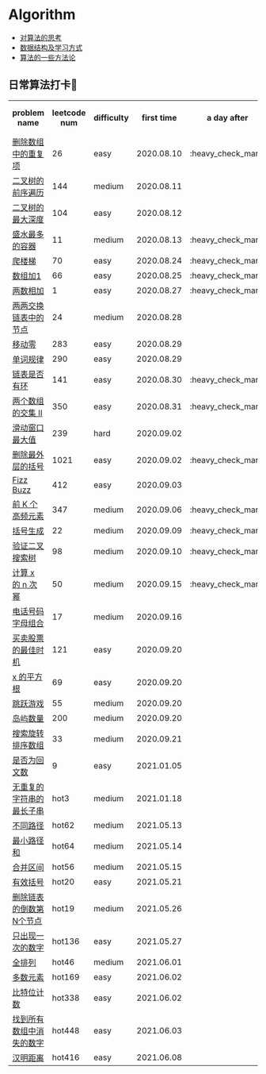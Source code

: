 # Algorithm
* [对算法的思考](https://github.com/islongfei/Algorithm/blob/master/thinking.md)    
* [数据结构及学习方式](https://github.com/islongfei/Algorithm/blob/master/summary/data-structure.md) 
* [算法的一些方法论](https://github.com/islongfei/Algorithm/blob/master/summary/methodology.md)  

## 日常算法打卡:pencil:

<table >
  <tr>
    <th>problem name</th>
    <th>leetcode num</th>
    <th>difficulty</th>
    <th>first time</th>
    <th>a day after</th>
    <th>a week after</th>
    <th>before ms</th>
  </tr>
  
  <tr>
    <td> <a href="https://github.com/islongfei/Algorithm/blob/master/src/com/longfei/easy/RemoveDuplicates26.java">删除数组中的重复项</a> </td>
    <td>26</td>
    <td>easy</td>
    <td>2020.08.10</td>
    <td>:heavy_check_mark:</td>
    <td>1118</td>
    <td></td>
  </tr>  
  
   <tr>
    <td> <a href="https://github.com/islongfei/Algorithm/blob/master/src/com/longfei/medium/PreorderTraversal144.java">二叉树的前序遍历</a> </td>
    <td>144</td>
    <td>medium</td>
    <td>2020.08.11</td>
    <td></td>
    <td></td>
    <td></td>
  </tr>
  
  <tr>
    <td> <a href="https://github.com/islongfei/Algorithm/blob/master/src/com/longfei/easy/MaxBinaryTreeDepth104.java">二叉树的最大深度 </a> </td>
    <td>104</td>
    <td>easy</td>
    <td>2020.08.12</td>
    <td></td>
    <td></td>
    <td></td>
  </tr>
  
  <tr>
    <td> <a href="https://github.com/islongfei/Algorithm/blob/master/src/com/longfei/medium/MaxArea11.java">盛水最多的容器 </a> </td>
    <td>11</td>
    <td>medium</td>
    <td>2020.08.13</td>
    <td>:heavy_check_mark:</td>
    <td></td>
    <td></td>
  </tr>
  
  
   <tr>
    <td> <a href="https://github.com/islongfei/Algorithm/blob/master/src/com/longfei/easy/ClimbStairs70.java">爬楼梯 </a> </td>
    <td>70</td>
    <td>easy</td>
    <td>2020.08.24</td>
    <td>:heavy_check_mark:</td>
    <td></td>
    <td></td>
  </tr>  
  
   <tr>
    <td> <a href="https://github.com/islongfei/Algorithm/blob/master/src/com/longfei/easy/PlusOne66.java">数组加1 </a> </td>
    <td>66</td>
    <td>easy</td>
    <td>2020.08.25</td>
    <td>:heavy_check_mark:</td>
    <td></td>
    <td></td>
  </tr>  
  
   <tr>
    <td> <a href="https://github.com/islongfei/Algorithm/blob/master/src/com/longfei/easy/TwoSum1.java">两数相加 </a> </td>
    <td>1</td>
    <td>easy</td>
    <td>2020.08.27</td>
    <td>:heavy_check_mark:</td>
    <td></td>
    <td></td>
  </tr>
  
   <tr>
    <td> <a href="https://github.com/islongfei/Algorithm/blob/master/src/com/longfei/medium/SwapPairs24.java">两两交换链表中的节点 </a> </td>
    <td>24</td>
    <td>medium</td>
    <td>2020.08.28</td>
    <td></td>
    <td></td>
    <td></td>
  </tr>
  
   <tr>
    <td> <a href="https://github.com/islongfei/Algorithm/blob/master/src/com/longfei/easy/MoveZeroes283.java">移动零 </a> </td>
    <td>283</td>
    <td>easy</td>
    <td>2020.08.29</td>
    <td></td>
    <td></td>
    <td></td>
  </tr> 
  
  <tr>
    <td> <a href="https://github.com/islongfei/Algorithm/blob/master/src/com/longfei/easy/WordPattern290.java">单词规律 </a> </td>
    <td>290</td>
    <td>easy</td>
    <td>2020.08.29</td>
    <td></td>
    <td></td>
    <td></td>
  </tr>  
  
  <tr>
    <td> <a href="https://github.com/islongfei/Algorithm/blob/master/src/com/longfei/easy/LinkedListHasCycle141.java">链表是否有环 </a> </td>
    <td>141</td>
    <td>easy</td>
    <td>2020.08.30</td>
    <td>:heavy_check_mark:</td>
    <td></td>
    <td></td>
  </tr>  

  <tr>
    <td> <a href="https://github.com/islongfei/Algorithm/blob/master/src/com/longfei/easy/Intersect350.java">两个数组的交集 II </a> </td>
    <td>350</td>
    <td>easy</td>
    <td>2020.08.31</td>
    <td>:heavy_check_mark:</td>
    <td></td>
    <td></td>
  </tr>  
  
   <tr>
    <td> <a href="https://github.com/islongfei/Algorithm/blob/master/src/com/longfei/hard/MaxSlidingWindow239.java">滑动窗口最大值</a> </td>
    <td>239</td>
    <td>hard</td>
    <td>2020.09.02</td>
    <td></td>
    <td></td>
    <td></td>
  </tr>  
  
   <tr>
    <td> <a href="https://github.com/islongfei/Algorithm/blob/master/src/com/longfei/easy/RemoveOuterParentheses1021.java">删除最外层的括号 </a> </td>
    <td>1021</td>
    <td>easy</td>
    <td>2020.09.02</td>
    <td>:heavy_check_mark:</td>
    <td></td>
    <td></td>
  </tr>  
  
  <tr>
    <td> <a href="https://github.com/islongfei/Algorithm/blob/master/src/com/longfei/easy/FizzBuzz412.java">Fizz Buzz </a> </td>
    <td>412</td>
    <td>easy</td>
    <td>2020.09.03</td>
    <td></td>
    <td></td>
    <td></td>
  </tr>  
  
   <tr>
    <td> <a href="https://github.com/islongfei/Algorithm/blob/master/src/com/longfei/medium/TopKFrequent347.java">前 K 个高频元素</a> </td>
    <td>347</td>
    <td>medium</td>
    <td>2020.09.06</td>
    <td>:heavy_check_mark:</td>
    <td></td>
    <td></td>
  </tr>

  <tr>
    <td> <a href="https://github.com/islongfei/Algorithm/blob/master/src/com/longfei/medium/GenerateParenthesis22.java">括号生成</a> </td>
    <td>22</td>
    <td>medium</td>
    <td>2020.09.09</td>
    <td>:heavy_check_mark:</td>
    <td></td>
    <td></td>
  </tr>  
  
   <tr>
    <td> <a href="https://github.com/islongfei/Algorithm/blob/master/src/com/longfei/medium/IsValidBST98.java">验证二叉搜索树</a> </td>
    <td>98</td>
    <td>medium</td>
    <td>2020.09.10</td>
    <td>:heavy_check_mark:</td>
    <td></td>
    <td></td>
  </tr>  
  
   <tr>
    <td> <a href="https://github.com/islongfei/Algorithm/blob/master/src/com/longfei/medium/MyPow50.java">计算 x 的 n 次幂</a> </td>
    <td>50</td>
    <td>medium</td>
    <td>2020.09.15</td>
    <td>:heavy_check_mark:</td>
    <td></td>
    <td></td>
  </tr>
  
   <tr>
    <td> <a href="https://github.com/islongfei/Algorithm/blob/master/src/com/longfei/medium/LetterCombinations17.java">电话号码字母组合</a> </td>
    <td>17</td>
    <td>medium</td>
    <td>2020.09.16</td>
    <td></td>
    <td></td>
    <td></td>
  </tr>  
  
   <tr>
    <td> <a href="https://github.com/islongfei/Algorithm/blob/master/src/com/longfei/easy/MaxProfit121.java">买卖股票的最佳时机</a> </td>
    <td>121</td>
    <td>easy</td>
    <td>2020.09.20</td>
    <td></td>
    <td></td>
    <td></td>
  </tr>
  
  
   <tr>
    <td> <a href="https://github.com/islongfei/Algorithm/blob/master/src/com/longfei/easy/MySqrt69.java">x 的平方根</a> </td>
    <td>69</td>
    <td>easy</td>
    <td>2020.09.20</td>
    <td></td>
    <td></td>
    <td></td>
  </tr>
  
  
 <tr>
  <td> <a href="https://github.com/islongfei/Algorithm/blob/master/src/com/longfei/medium/CanJump55.java">跳跃游戏</a> </td>
    <td>55</td>
    <td>medium</td>
    <td>2020.09.20</td>
    <td></td>
    <td></td>
    <td></td>
  </tr>
  
  
   <tr>
    <td> <a href="https://github.com/islongfei/Algorithm/blob/master/src/com/longfei/medium/NumIslands200.java">岛屿数量</a> </td>
    <td>200</td>
    <td>medium</td>
    <td>2020.09.20</td>
    <td></td>
    <td></td>
    <td></td>
  </tr>
  
   <tr>
    <td> <a href="https://github.com/islongfei/Algorithm/blob/master/src/com/longfei/medium/Search33.java">搜索旋转排序数组</a> </td>
    <td>33</td>
    <td>medium</td>
    <td>2020.09.21</td>
    <td></td>
    <td></td>
    <td></td>
  </tr>
  
  
   <tr>
    <td> <a href="https://github.com/islongfei/Algorithm/blob/master/src/com/longfei/easy/IsPalindrome9.java">是否为回文数</a> </td>
    <td>9</td>
    <td>easy</td>
    <td>2021.01.05</td>
    <td></td>
    <td></td>
    <td></td>
  </tr>  
  
   <tr>
    <td> <a href="https://github.com/islongfei/Algorithm/blob/master/src/com/longfei/medium/LengthOfLongestSubstring3.java">无重复的字符串的最长子串</a> </td>
    <td>hot3</td>
    <td>medium</td>
    <td>2021.01.18</td>
    <td></td>
    <td></td>
    <td></td>
  </tr>  
  
   <tr>
    <td> <a href="https://github.com/islongfei/Algorithm/blob/master/src/com/longfei/medium/UniquePathsHot62.java">不同路径</a> </td>
    <td>hot62</td>
    <td>medium</td>
    <td>2021.05.13</td>
    <td></td>
    <td></td>
    <td></td>
  </tr>  
  
  <tr>
    <td> <a href="https://github.com/islongfei/Algorithm/blob/master/src/com/longfei/medium/MinPathSumHot64.java">最小路径和</a> </td>
    <td>hot64</td>
    <td>medium</td>
    <td>2021.05.14</td>
    <td></td>
    <td></td>
    <td></td>
  </tr>  
  
   <tr>
    <td> <a href="https://github.com/islongfei/Algorithm/blob/master/src/com/longfei/medium/MergeHot56.java">合并区间</a> </td>
    <td>hot56</td>
    <td>medium</td>
    <td>2021.05.15</td>
    <td></td>
    <td></td>
    <td></td>
  </tr>  
  
  <tr>
    <td> <a href="https://github.com/islongfei/Algorithm/blob/master/src/com/longfei/easy/IsValidHot20.java">有效括号</a> </td>
    <td>hot20</td>
    <td>easy</td>
    <td>2021.05.21</td>
    <td></td>
    <td></td>
    <td></td>
  </tr>  
  
 <tr>
    <td> <a href="https://github.com/islongfei/Algorithm/blob/dev/src/com/longfei/medium/RemoveNthFromEndHot19.java">删除链表的倒数第N个节点</a> </td>
    <td>hot19</td>
    <td>medium</td>
    <td>2021.05.26</td>
    <td></td>
    <td></td>
    <td></td>
  </tr>  
  
 <tr>
    <td> <a href="https://github.com/islongfei/Algorithm/blob/master/src/com/longfei/easy/SingleNumberHot136.java">只出现一次的数字</a> </td>
    <td>hot136</td>
    <td>easy</td>
    <td>2021.05.27</td>
    <td></td>
    <td></td>
    <td></td>
 </tr>      
  
  <tr>
    <td> <a href="https://github.com/islongfei/Algorithm/blob/master/src/com/longfei/medium/PermuteHot46.java">全排列</a> </td>
    <td>hot46</td>
    <td>medium</td>
    <td>2021.06.01</td>
    <td></td>
    <td></td>
    <td></td>
 </tr>   
  
  <tr>
    <td> <a href="https://github.com/islongfei/Algorithm/blob/master/src/com/longfei/easy/MajorityElementHot169.java">多数元素</a> </td>
    <td>hot169</td>
    <td>easy</td>
    <td>2021.06.02</td>
    <td></td>
    <td></td>
    <td></td>
 </tr>   
  
  <tr>
    <td> <a href="https://github.com/islongfei/Algorithm/blob/master/src/com/longfei/easy/CountBitsHot338.java">比特位计数</a> </td>
    <td>hot338</td>
    <td>easy</td>
    <td>2021.06.02</td>
    <td></td>
    <td></td>
    <td></td>
 </tr>    

  <tr>
    <td> <a href="https://github.com/islongfei/Algorithm/blob/master/src/com/longfei/easy/FindDisappearedNumbersHot448.java">找到所有数组中消失的数字</a> </td>
    <td>hot448</td>
    <td>easy</td>
    <td>2021.06.03</td>
    <td></td>
    <td></td>
    <td></td>
 </tr>    
  
   <tr>
    <td> <a href="  https://github.com/islongfei/Algorithm/blob/master/src/com/longfei/easy/HammingDistanceHot416.java.java">汉明距离</a> </td>
    <td>hot416</td>
    <td>easy</td>
    <td>2021.06.08</td>
    <td></td>
    <td></td>
    <td></td>
 </tr>



</table>  



